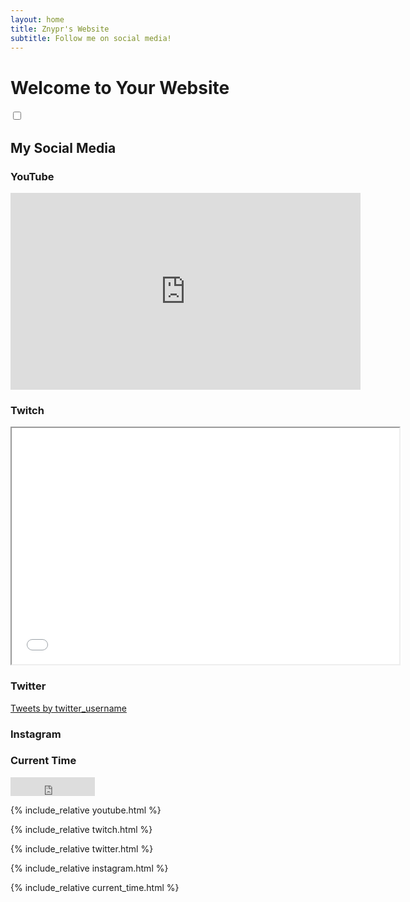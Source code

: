 ```yaml
---
layout: home
title: Znypr's Website
subtitle: Follow me on social media!
---
```


# Welcome to Your Website

<!-- Add the code for the toggle switch below this line -->
<label class="switch">
  <input type="checkbox" id="toggle-switch">
  <span class="slider round"></span>
</label>

## My Social Media

### YouTube

<iframe width="560" height="315" src="https://www.youtube.com/embed/VIDEO_ID" frameborder="0" allow="autoplay; encrypted-media" allowfullscreen></iframe>

### Twitch

<iframe src="twitch.html" height="378" width="620"></iframe>

### Twitter

<a class="twitter-timeline" href="https://twitter.com/twitter_username">Tweets by twitter_username</a> <script async src="https://platform.twitter.com/widgets.js" charset="utf-8"></script>

### Instagram

<blockquote class="instagram-media" data-instgrm-captioned data-instgrm-permalink="https://www.instagram.com/p/POST_LINK/" data-instgrm-version="13"></blockquote><script async defer src="//www.instagram.com/embed.js"></script>

### Current Time

<iframe src="https://free.timeanddate.com/clock/i7ts4j4v/n136/fn2/fs24/tct/pct/ftb/tt0/tw0/tm1/th1/ta1/tb4" frameborder="0" width="135" height="30"></iframe>

<!-- Add the HTML content below this line -->

{% include_relative youtube.html %}

{% include_relative twitch.html %}

{% include_relative twitter.html %}

{% include_relative instagram.html %}

{% include_relative current_time.html %}
